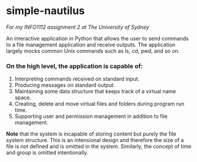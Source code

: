 # simple-nautilus
_For my INFO1112 assignment 2 at The University of Sydney_

An interactive application in Python that allows the user to send commands to a file management application and receive outputs. The application largely mocks common Unix commands such as ls, cd, pwd, and so on.

### On the high level, the application is capable of:

1. Interpreting commands received on standard input.
2. Producing messages on standard output.
3. Maintaining some data structure that keeps track of a virtual name space.
4. Creating, delete and move virtual files and folders during program run time.
5. Supporting user and permission management in addition to file management.

**Note** that the system is incapable of storing content but purely the file system structure. This is an intensional design and therefore the size of a file is not defined and is omitted in the system. Similarly, the concept of time and group is omitted intentionally.
